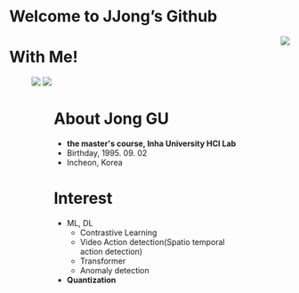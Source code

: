 # Welcome to JJong’s Github

<img src="https://img1.daumcdn.net/thumb/R1280x0/?scode=mtistory2&fname=https%3A%2F%2Fblog.kakaocdn.net%2Fdn%2FbcXxst%2FbtrJaWzrl6R%2FVnekS2DbTkVCzyEOKfRXEk%2Fimg.jpg" align="right">

# With Me!


<figure class="third">
    <a href="https://www.facebook.com/kim27y"><img src="https://img1.daumcdn.net/thumb/R1280x0/?scode=mtistory2&fname=https%3A%2F%2Fblog.kakaocdn.net%2Fdn%2FbUfmCy%2FbtrI7LypvtM%2F0eUK6BE6sqGrHQWT6wXBpK%2Ftfile.svg"></a>
    <a href="https://www.linkedin.com/in/kim27y"><img src="https://img1.daumcdn.net/thumb/R1280x0/?scode=mtistory2&fname=https%3A%2F%2Fblog.kakaocdn.net%2Fdn%2FyTC4A%2FbtrI9nqx93y%2Fj0ZzZI9MuJTNPZvmbaui11%2Ftfile.svg"></a>
<figure>

# About Jong GU

- **the master's course, Inha University HCI Lab**
- Birthday, 1995. 09. 02
- Incheon, Korea

# Interest

- ML, DL
    - Contrastive Learning
    - Video Action detection(Spatio temporal action detection)
    - Transformer
    - Anomaly detection
- **Quantization**
